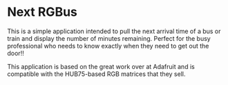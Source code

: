 # Next RGBus

This is a simple application intended to pull the next arrival time of a bus or train and display the number of minutes remaining. Perfect for the busy professional who needs to know exactly when they need to get out the door!!

This application is based on the great work over at Adafruit and is compatible with the HUB75-based RGB matrices that they sell.
